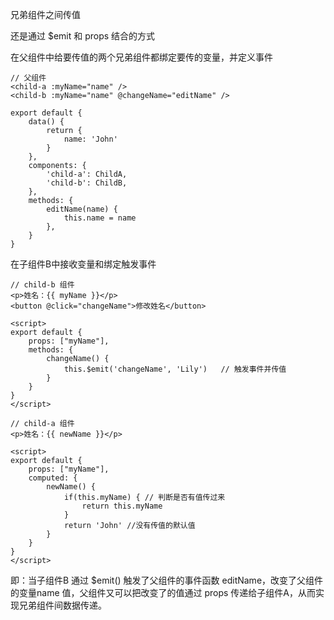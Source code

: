 兄弟组件之间传值

 还是通过 $emit 和 props 结合的方式

在父组件中给要传值的两个兄弟组件都绑定要传的变量，并定义事件

```vue
// 父组件
<child-a :myName="name" />
<child-b :myName="name" @changeName="editName" />  
    
export default {
    data() {
        return {
            name: 'John'
        }
    },
    components: {
        'child-a': ChildA,
        'child-b': ChildB,
    },
    methods: {
        editName(name) {
            this.name = name
        },
    }
}
```

在子组件B中接收变量和绑定触发事件

```
// child-b 组件
<p>姓名：{{ myName }}</p>
<button @click="changeName">修改姓名</button>
    
<script>
export default {
    props: ["myName"],
    methods: {
        changeName() {
            this.$emit('changeName', 'Lily')   // 触发事件并传值
        }
    }
}
</script>
```

```vue
// child-a 组件
<p>姓名：{{ newName }}</p>
    
<script>
export default {
    props: ["myName"],
    computed: {
        newName() {
            if(this.myName) { // 判断是否有值传过来
                return this.myName
            }
            return 'John' //没有传值的默认值
        }
    }
}
</script>
```

即：当子组件B 通过 $emit() 触发了父组件的事件函数 editName，改变了父组件的变量name 值，父组件又可以把改变了的值通过 props 传递给子组件A，从而实现兄弟组件间数据传递。